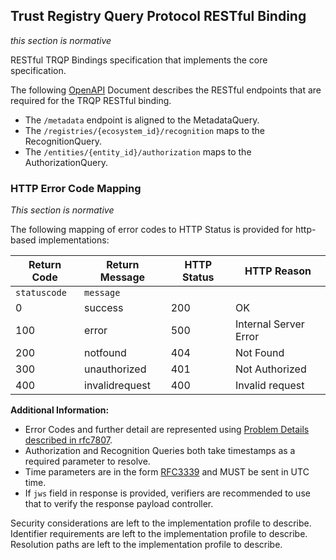 ## Trust Registry Query Protocol RESTful Binding
_this section is normative_

RESTful TRQP Bindings specification that implements the core specification. 

The following [OpenAPI](./swagger.yaml) Document describes the RESTful endpoints that are required for the TRQP RESTful binding. 

* The `/metadata` endpoint is aligned to the MetadataQuery.
* The `/registries/{ecosystem_id}/recognition` maps to the RecognitionQuery. 
* The `/entities/{entity_id}/authorization` maps to the AuthorizationQuery. 


### HTTP Error Code Mapping
_This section is normative_

The following mapping of error codes to HTTP Status is provided for http-based implementations:

| Return Code       | Return Message          | HTTP Status | HTTP Reason             | 
| -----------       | --------------          | ----------- | -----------             |
| `statuscode`      | `message`               |             |                         |
| 0                 | success                 | 200         | OK                      |
| 100               | error                   | 500         | Internal Server Error   |
| 200               | notfound                | 404         | Not Found               |
| 300               | unauthorized            | 401         | Not Authorized          |
| 400               | invalidrequest          | 400         | Invalid request         |


**Additional Information:**

* Error Codes and further detail are represented using [Problem Details described in rfc7807](https://datatracker.ietf.org/doc/html/rfc7807).
* Authorization and Recognition Queries both take timestamps as a required parameter to resolve.
* Time parameters are in the form [RFC3339](https://datatracker.ietf.org/doc/html/rfc3339) and MUST be sent in UTC time. 
* If `jws` field in response is provided, verifiers are recommended to use that to verify the response payload controller.

Security considerations are left to the implementation profile to describe. 
Identifier requirements are left to the implementation profile to describe. 
Resolution paths are left to the implementation profile to describe. 
